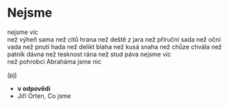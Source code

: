 Nejsme
======

nejsme víc  
než výheň sama 
než citů hrana
než deště z jara
než příruční sada 
než oční vada
než pnutí hada 
než delikt blaha
než kusá snaha
než chůze chvála
než patník dávna
než tesknost rána
než stud páva 
nejsme víc  
než pohrobci Abraháma
jsme nic

(pj)

* __v odpovědi__
* Jiří Orten, Co jsme

